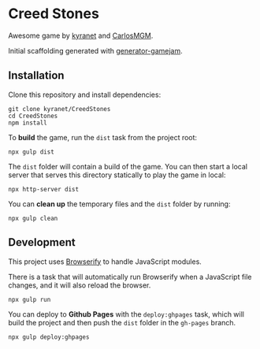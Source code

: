 # Creed Stones

Awesome game by
[kyranet](https://github.com/kyranet) and [CarlosMGM](https://github.com/CarlosMGM).

Initial scaffolding generated with [generator-gamejam](https://github.com/belen-albeza/generator-gamejam/).

## Installation

Clone this repository and install dependencies:

```
git clone kyranet/CreedStones
cd CreedStones
npm install
```

To **build** the game, run the `dist` task from the project root:

```
npx gulp dist
```

The `dist` folder will contain a build of the game. You can then start a local server that serves this directory statically to play the game in local:

```
npx http-server dist
```

You can **clean up** the temporary files and the `dist` folder by running:

```
npx gulp clean
```

## Development

This project uses [Browserify](http://browserify.org) to handle JavaScript modules.

There is a task that will automatically run Browserify when a JavaScript file changes, and it will also reload the browser.

```
npx gulp run
```

You can deploy to **Github Pages** with the `deploy:ghpages` task, which will build the project and then push the `dist` folder in the `gh-pages` branch.

```
npx gulp deploy:ghpages
```
